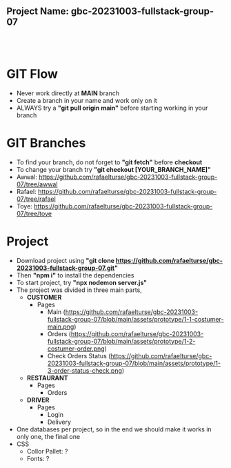 ## Project Name: gbc-20231003-fullstack-group-07

<br>
<br>

# GIT Flow
- Never work directly at **MAIN** branch
- Create a branch in your name and work only on it
- ALWAYS try a **"git pull origin main"** before starting working in your branch

# GIT Branches
- To find your branch, do not forget to **"git fetch"** before **checkout**
- To change your branch try **"git checkout [YOUR_BRANCH_NAME]"**
- Awwal: https://github.com/rafaelturse/gbc-20231003-fullstack-group-07/tree/awwal
- Rafael: https://github.com/rafaelturse/gbc-20231003-fullstack-group-07/tree/rafael
- Toye: https://github.com/rafaelturse/gbc-20231003-fullstack-group-07/tree/toye

# Project
- Download project using **"git clone https://github.com/rafaelturse/gbc-20231003-fullstack-group-07.git"**
- Then **"npm i"** to install the dependencies
- To start project, try **"npx nodemon server.js"**
- The project was divided in three main parts,
  - **CUSTOMER**
    - Pages
      - Main (https://github.com/rafaelturse/gbc-20231003-fullstack-group-07/blob/main/assets/prototype/1-1-costumer-main.png)
      - Orders (https://github.com/rafaelturse/gbc-20231003-fullstack-group-07/blob/main/assets/prototype/1-2-costumer-order.png)
      - Check Orders Status (https://github.com/rafaelturse/gbc-20231003-fullstack-group-07/blob/main/assets/prototype/1-3-order-status-check.png)
  - **RESTAURANT**
    - Pages
      - Orders
  - **DRIVER**
    - Pages
      - Login
      - Delivery
- One databases per project, so in the end we should make it works in only one, the final one
- CSS
  - Collor Pallet: ?
  - Fonts: ?
